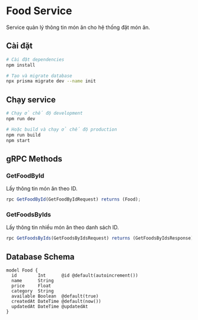 # Food Service

Service quản lý thông tin món ăn cho hệ thống đặt món ăn.

## Cài đặt

```bash
# Cài đặt dependencies
npm install

# Tạo và migrate database
npx prisma migrate dev --name init
```

## Chạy service

```bash
# Chạy ở chế độ development
npm run dev

# Hoặc build và chạy ở chế độ production
npm run build
npm start
```

## gRPC Methods

### GetFoodById

Lấy thông tin món ăn theo ID.

```typescript
rpc GetFoodById(GetFoodByIdRequest) returns (Food);
```

### GetFoodsByIds

Lấy thông tin nhiều món ăn theo danh sách ID.

```typescript
rpc GetFoodsByIds(GetFoodsByIdsRequest) returns (GetFoodsByIdsResponse);
```

## Database Schema

```prisma
model Food {
  id        Int      @id @default(autoincrement())
  name      String
  price     Float
  category  String
  available Boolean  @default(true)
  createdAt DateTime @default(now())
  updatedAt DateTime @updatedAt
}
```